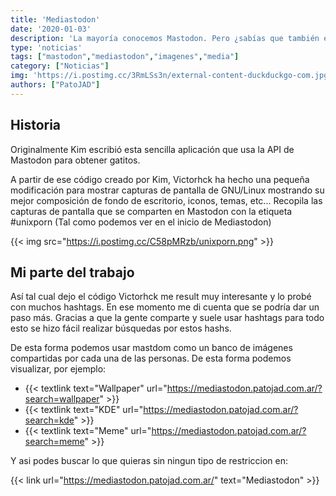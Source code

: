 ```yaml
---
title: 'Mediastodon'
date: '2020-01-03'
description: 'La mayoría conocemos Mastodon. Pero ¿sabías que también es un gran centro de imágenes? Aquí tienes la opción de usarlo como tal.'
type: 'noticias'
tags: ["mastodon","mediastodon","imagenes","media"]
category: ["Noticias"]
img: 'https://i.postimg.cc/3RmLSs3n/external-content-duckduckgo-com.jpg'
authors: ["PatoJAD"]
---
```


## Historia



Originalmente Kim escribió esta sencilla aplicación que usa la API de Mastodon para obtener gatitos.

A partir de ese código creado por Kim, Victorhck ha hecho una pequeña modificación para mostrar capturas de pantalla de GNU/Linux mostrando su mejor composición de fondo de escritorio, iconos, temas, etc...
Recopila las capturas de pantalla que se comparten en Mastodon con la etiqueta #unixporn (Tal como podemos ver en el inicio de Mediastodon)


{{< img src="https://i.postimg.cc/C58pMRzb/unixporn.png" >}}


## Mi parte del trabajo



Así tal cual dejo el código Victorhck me result muy interesante y lo probé con muchos hashtags. En ese momento me di cuenta que se podría dar un paso más. Gracias a que la gente comparte y suele usar hashtags para todo esto se hizo fácil realizar búsquedas por estos hashs.

De esta forma podemos usar mastdom como un banco de imágenes compartidas por cada una de las personas. De esta forma podemos visualizar, por ejemplo:



 * {{< textlink text="Wallpaper" url="https://mediastodon.patojad.com.ar/?search=wallpaper" >}}
 * {{< textlink text="KDE" url="https://mediastodon.patojad.com.ar/?search=kde" >}}
 * {{< textlink text="Meme" url="https://mediastodon.patojad.com.ar/?search=meme" >}}



Y asi podes buscar lo que quieras sin ningun tipo de restriccion en:



{{< link url="https://mediastodon.patojad.com.ar/" text="Mediastodon" >}}
